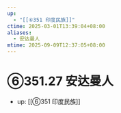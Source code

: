 ```yaml
---
up:
  - "[[⑥351 印度民族]]"
ctime: 2025-03-01T13:39:04+08:00
aliases:
  - 安达曼人
mtime: 2025-09-09T12:37:05+08:00
---
```


# ⑥351.27 安达曼人

- up: [[⑥351 印度民族]]
